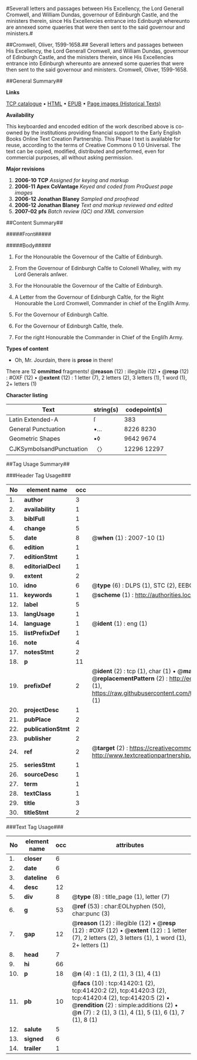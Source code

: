 #Severall letters and passages between His Excellency, the Lord Generall Cromwell, and William Dundas, governour of Edinburgh Castle, and the ministers therein, since His Excellencies entrance into Edinburgh whereunto are annexed some quaeries that were then sent to the said governour and ministers.#

##Cromwell, Oliver, 1599-1658.##
Severall letters and passages between His Excellency, the Lord Generall Cromwell, and William Dundas, governour of Edinburgh Castle, and the ministers therein, since His Excellencies entrance into Edinburgh whereunto are annexed some quaeries that were then sent to the said governour and ministers.
Cromwell, Oliver, 1599-1658.

##General Summary##

**Links**

[TCP catalogue](http://www.ota.ox.ac.uk/tcp/)  • 
[HTML](http://tei.it.ox.ac.uk/tcp/Texts-HTML/free/A35/A35111.html)  • 
[EPUB](http://tei.it.ox.ac.uk/tcp/Texts-EPUB/free/A35/A35111.epub) • 
[Page images (Historical Texts)](https://data.historicaltexts.jisc.ac.uk/view?pubId=eebo-08496053e&pageId=eebo-08496053e-41420-1)

**Availability**

This keyboarded and encoded edition of the
	       work described above is co-owned by the institutions
	       providing financial support to the Early English Books
	       Online Text Creation Partnership. This Phase I text is
	       available for reuse, according to the terms of Creative
	       Commons 0 1.0 Universal. The text can be copied,
	       modified, distributed and performed, even for
	       commercial purposes, all without asking permission.

**Major revisions**

1. __2006-10__ __TCP__ *Assigned for keying and markup*
1. __2006-11__ __Apex CoVantage__ *Keyed and coded from ProQuest page images*
1. __2006-12__ __Jonathan Blaney__ *Sampled and proofread*
1. __2006-12__ __Jonathan Blaney__ *Text and markup reviewed and edited*
1. __2007-02__ __pfs__ *Batch review (QC) and XML conversion*

##Content Summary##

#####Front#####

#####Body#####

1. For the Honourable the Governour of the Caſtle of Edinburgh.

1. From the Governour of Edinburgh Caſtle to Colonell Whalley, with my Lord Generals anſwer.

1. For the Honourable the Governour of the Caſtle of Edinburgh.

1. A Letter from the Governour of Edinburgh Caſtle, for the Right Honourable the Lord Cromwell, Commander in chief of the Engliſh Army.

1. For the Governour of Edinburgh Caſtle.

1. For the Governour of Edinburgh Caſtle, theſe.

1. For the right Honourable the Commander in Chief of the Engliſh Army.

**Types of content**

  * Oh, Mr. Jourdain, there is **prose** in there!

There are 12 **ommitted** fragments! 
 @__reason__ (12) : illegible (12)  •  @__resp__ (12) : #OXF (12)  •  @__extent__ (12) : 1 letter (7), 2 letters (2), 3 letters (1), 1 word (1), 2+ letters (1)

**Character listing**


|Text|string(s)|codepoint(s)|
|---|---|---|
|Latin Extended-A|ſ|383|
|General Punctuation|•…|8226 8230|
|Geometric Shapes|▪◊|9642 9674|
|CJKSymbolsandPunctuation|〈〉|12296 12297|

##Tag Usage Summary##

###Header Tag Usage###

|No|element name|occ|attributes|
|---|---|---|---|
|1.|__author__|3||
|2.|__availability__|1||
|3.|__biblFull__|1||
|4.|__change__|5||
|5.|__date__|8| @__when__ (1) : 2007-10 (1)|
|6.|__edition__|1||
|7.|__editionStmt__|1||
|8.|__editorialDecl__|1||
|9.|__extent__|2||
|10.|__idno__|6| @__type__ (6) : DLPS (1), STC (2), EEBO-CITATION (1), OCLC (1), VID (1)|
|11.|__keywords__|1| @__scheme__ (1) : http://authorities.loc.gov/ (1)|
|12.|__label__|5||
|13.|__langUsage__|1||
|14.|__language__|1| @__ident__ (1) : eng (1)|
|15.|__listPrefixDef__|1||
|16.|__note__|4||
|17.|__notesStmt__|2||
|18.|__p__|11||
|19.|__prefixDef__|2| @__ident__ (2) : tcp (1), char (1)  •  @__matchPattern__ (2) : ([0-9\-]+):([0-9IVX]+) (1), (.+) (1)  •  @__replacementPattern__ (2) : http://eebo.chadwyck.com/downloadtiff?vid=$1&page=$2 (1), https://raw.githubusercontent.com/textcreationpartnership/Texts/master/tcpchars.xml#$1 (1)|
|20.|__projectDesc__|1||
|21.|__pubPlace__|2||
|22.|__publicationStmt__|2||
|23.|__publisher__|2||
|24.|__ref__|2| @__target__ (2) : https://creativecommons.org/publicdomain/zero/1.0/ (1), http://www.textcreationpartnership.org/docs/. (1)|
|25.|__seriesStmt__|1||
|26.|__sourceDesc__|1||
|27.|__term__|1||
|28.|__textClass__|1||
|29.|__title__|3||
|30.|__titleStmt__|2||


###Text Tag Usage###

|No|element name|occ|attributes|
|---|---|---|---|
|1.|__closer__|6||
|2.|__date__|6||
|3.|__dateline__|6||
|4.|__desc__|12||
|5.|__div__|8| @__type__ (8) : title_page (1), letter (7)|
|6.|__g__|53| @__ref__ (53) : char:EOLhyphen (50), char:punc (3)|
|7.|__gap__|12| @__reason__ (12) : illegible (12)  •  @__resp__ (12) : #OXF (12)  •  @__extent__ (12) : 1 letter (7), 2 letters (2), 3 letters (1), 1 word (1), 2+ letters (1)|
|8.|__head__|7||
|9.|__hi__|66||
|10.|__p__|18| @__n__ (4) : 1 (1), 2 (1), 3 (1), 4 (1)|
|11.|__pb__|10| @__facs__ (10) : tcp:41420:1 (2), tcp:41420:2 (2), tcp:41420:3 (2), tcp:41420:4 (2), tcp:41420:5 (2)  •  @__rendition__ (2) : simple:additions (2)  •  @__n__ (7) : 2 (1), 3 (1), 4 (1), 5 (1), 6 (1), 7 (1), 8 (1)|
|12.|__salute__|5||
|13.|__signed__|6||
|14.|__trailer__|1||
